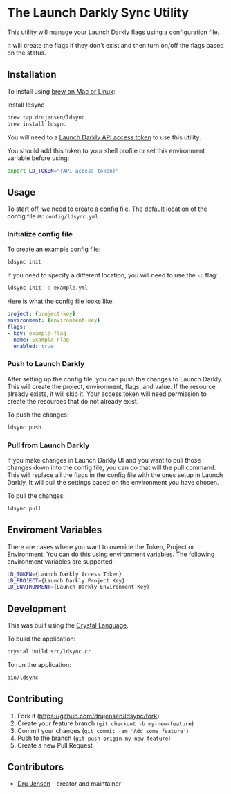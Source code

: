 # The Launch Darkly Sync Utility

This utility will manage your Launch Darkly flags using a configuration file.

It will create the flags if they don't exist and then turn on/off the flags based on the status.

## Installation

To install using [brew on Mac or Linux](https://brew.sh/):

Install ldsync
```sh
brew tap drujensen/ldsync
brew install ldsync
```

You will need to a [Launch Darkly API access token](https://docs.launchdarkly.com/home/account-security/api-access-tokens) to use this utility.

You should add this token to your shell profile or set this environment variable before using:
```sh
export LD_TOKEN="{API access token}"
```

## Usage

To start off, we need to create a config file.  The default location of the config file is: `config/ldsync.yml`

### Initialize config file

To create an example config file:
```sh
ldsync init
```

If you need to specify a different location, you will need to use the `-c` flag:
```sh
ldsync init -c example.yml
```

Here is what the config file looks like:
```yaml
project: {project-key}
environment: {environment-key}
flags:
- key: example-flag
  name: Example Flag
  enabled: true
```

### Push to Launch Darkly

After setting up the config file, you can push the changes to Launch Darkly.  This will create the project, environment, flags, and value.  If the resource already exists, it will skip it. Your access token will need permission to create the resources that do not already exist.

To push the changes:
```sh
ldsync push
```

### Pull from Launch Darkly

If you make changes in Launch Darkly UI and you want to pull those changes down into the config file, you can do that will the pull command.  This will replace all the flags in the config file with the ones setup in Launch Darkly.  It will pull the settings based on the environment you have chosen.

To pull the changes:
```sh
ldsync pull
```

## Enviroment Variables

There are cases where you want to override the Token, Project or Environment.  You can do this using environment variables.
The following environment variables are supported:
```sh
LD_TOKEN={Launch Darkly Access Token}
LD_PROJECT={Launch Darkly Project Key}
LD_ENVIRONMENT={Launch Darkly Environment Key}
```

## Development

This was built using the [Crystal Language](https://crystal-lang.org/).

To build the application:
```bash
crystal build src/ldsync.cr
```

To run the application:
```bash
bin/ldsync
```

## Contributing

1. Fork it (<https://github.com/drujensen/ldsync/fork>)
2. Create your feature branch (`git checkout -b my-new-feature`)
3. Commit your changes (`git commit -am 'Add some feature'`)
4. Push to the branch (`git push origin my-new-feature`)
5. Create a new Pull Request

## Contributors

- [Dru Jensen](https://github.com/drujensen) - creator and maintainer

